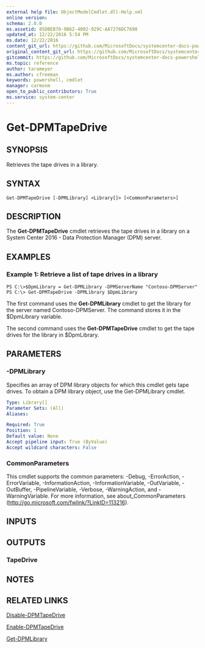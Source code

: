 ```yaml
---
external help file: ObjectModelCmdlet.dll-Help.xml
online version: 
schema: 2.0.0
ms.assetid: 85DBEB70-9B62-4002-929C-AA7276DC7690
updated_at: 12/22/2016 5:54 PM
ms.date: 12/22/2016
content_git_url: https://github.com/MicrosoftDocs/systemcenter-docs-powershell/blob/live/systemcenter-cmdlets/SystemCenter2016/DataProtectionManager/vlatest/Get-DPMTapeDrive.md
original_content_git_url: https://github.com/MicrosoftDocs/systemcenter-docs-powershell/blob/live/systemcenter-cmdlets/SystemCenter2016/DataProtectionManager/vlatest/Get-DPMTapeDrive.md
gitcommit: https://github.com/MicrosoftDocs/systemcenter-docs-powershell/blob/17c3a51bd892aad46c731d9f381f0704b4815004/systemcenter-cmdlets/SystemCenter2016/DataProtectionManager/vlatest/Get-DPMTapeDrive.md
ms.topic: reference
author: tarameyer
ms.author: cfreeman
keywords: powershell, cmdlet
manager: carmonm
open_to_public_contributors: True
ms.service: system-center
---
```


# Get-DPMTapeDrive

## SYNOPSIS
Retrieves the tape drives in a library.

## SYNTAX

```
Get-DPMTapeDrive [-DPMLibrary] <Library[]> [<CommonParameters>]
```

## DESCRIPTION
The **Get-DPMTapeDrive** cmdlet retrieves the tape drives in a library on a System Center 2016 - Data Protection Manager (DPM) server.

## EXAMPLES

### Example 1: Retrieve a list of tape drives in a library
```
PS C:\>$DpmLibrary = Get-DPMLibrary -DPMServerName "Contoso-DPMServer"
PS C:\> Get-DPMTapeDrive -DPMLibrary $DpmLibrary
```

The first command uses the **Get-DPMLibrary** cmdlet to get the library for the server named Contoso-DPMServer.
The command stores it in the $DpmLibrary variable.

The second command uses the **Get-DPMTapeDrive** cmdlet to get the tape drives for the library in $DpmLibrary.

## PARAMETERS

### -DPMLibrary
Specifies an array of DPM library objects for which this cmdlet gets tape drives.
To obtain a DPM library object, use the Get-DPMLibrary cmdlet.

```yaml
Type: Library[]
Parameter Sets: (All)
Aliases: 

Required: True
Position: 1
Default value: None
Accept pipeline input: True (ByValue)
Accept wildcard characters: False
```

### CommonParameters
This cmdlet supports the common parameters: -Debug, -ErrorAction, -ErrorVariable, -InformationAction, -InformationVariable, -OutVariable, -OutBuffer, -PipelineVariable, -Verbose, -WarningAction, and -WarningVariable. For more information, see about_CommonParameters (http://go.microsoft.com/fwlink/?LinkID=113216).

## INPUTS

## OUTPUTS

### TapeDrive

## NOTES

## RELATED LINKS

[Disable-DPMTapeDrive](xref:SystemCenter2016/DataProtectionManager/vlatest/Disable-DPMTapeDrive.md)

[Enable-DPMTapeDrive](xref:SystemCenter2016/DataProtectionManager/vlatest/Enable-DPMTapeDrive.md)

[Get-DPMLibrary](xref:SystemCenter2016/DataProtectionManager/vlatest/Get-DPMLibrary.md)

